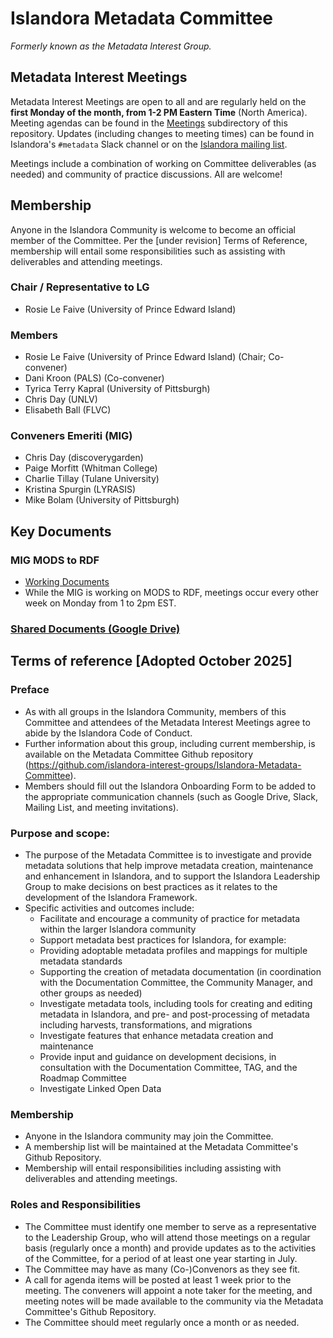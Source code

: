 # Islandora Metadata Committee

_Formerly known as the Metadata Interest Group._

## Metadata Interest Meetings

Metadata Interest Meetings are open to all and are regularly held on the __first Monday of the month, from 1-2 PM Eastern Time__ (North America). Meeting agendas can be found in the [Meetings](https://github.com/islandora-interest-groups/Islandora-Metadata-Committee/tree/main/Meetings) subdirectory of this repository. Updates (including changes to meeting times) can be found in Islandora's `#metadata` Slack channel or on the [Islandora mailing list](https://groups.google.com/g/islandora).

Meetings include a combination of working on Committee deliverables (as needed) and community of practice discussions. All are welcome!

## Membership

Anyone in the Islandora Community is welcome to become an official member of the Committee. Per the [under revision] Terms of Reference, membership will entail some responsibilities such as assisting with deliverables and attending meetings.

### Chair / Representative to LG
* Rosie Le Faive (University of Prince Edward Island)

### Members

* Rosie Le Faive (University of Prince Edward Island) (Chair; Co-convener)
* Dani Kroon (PALS) (Co-convener)
* Tyrica Terry Kapral (University of Pittsburgh)
* Chris Day (UNLV)
* Elisabeth Ball (FLVC)

### Conveners Emeriti (MIG)

* Chris Day (discoverygarden)
* Paige Morfitt (Whitman College)
* Charlie Tillay (Tulane University)
* Kristina Spurgin (LYRASIS)
* Mike Bolam (University of Pittsburgh)



## Key Documents
### MIG MODS to RDF  
* [Working Documents](https://github.com/islandora-interest-groups/Islandora-Metadata-Interest-Group/wiki/MIG-MODS-to-RDF-Working-Documents)  
* While the MIG is working on MODS to RDF, meetings occur every other week on Monday from 1 to 2pm EST.

### [Shared Documents (Google Drive)](https://drive.google.com/drive/u/0/folders/1kTAHFcjNnipXHYQSkwgoQsgBPLYBm_1y)

## Terms of reference [Adopted October 2025]

### Preface

* As with all groups in the Islandora Community, members of this Committee and attendees of the Metadata Interest Meetings agree to abide by the Islandora Code of Conduct.
* Further information about this group, including current membership, is available on the Metadata Committee Github repository (https://github.com/islandora-interest-groups/Islandora-Metadata-Committee).
* Members should fill out the Islandora Onboarding Form to be added to the appropriate communication channels (such as Google Drive, Slack, Mailing List, and meeting invitations).

### Purpose and scope:

* The purpose of the Metadata Committee is to investigate and provide metadata solutions that help improve metadata creation, maintenance and enhancement in Islandora, and to support the Islandora Leadership Group to make decisions on best practices as it relates to the development of the Islandora Framework.
* Specific activities and outcomes include:
    * Facilitate and encourage a community of practice for metadata within the larger Islandora community
    * Support metadata best practices for Islandora, for example:
    * Providing adoptable metadata profiles and mappings for multiple metadata standards
    * Supporting the creation of metadata documentation (in coordination with the Documentation Committee, the Community Manager, and other groups as needed)
    * Investigate metadata tools, including tools for creating and editing metadata in Islandora, and pre- and post-processing of metadata including harvests, transformations, and migrations
    * Investigate features that enhance metadata creation and maintenance
    * Provide input and guidance on development decisions, in consultation with the Documentation Committee, TAG, and the Roadmap Committee
    * Investigate Linked Open Data

### Membership

* Anyone in the Islandora community may join the Committee.
* A membership list will be maintained at the Metadata Committee's Github Repository.
* Membership will entail responsibilities including assisting with deliverables and attending meetings.

### Roles and Responsibilities

* The Committee must identify one member to serve as a representative to the Leadership Group, who will attend those meetings on a regular basis (regularly once a month) and provide updates as to the activities of the Committee, for a period of at least one year starting in July.
* The Committee may have as many (Co-)Convenors as they see fit.
* A call for agenda items will be posted at least 1 week prior to the meeting. The conveners will appoint a note taker for the meeting, and meeting notes will be made available to the community via the Metadata Committee's Github Repository.
* The Committee should meet regularly once a month or as needed.


